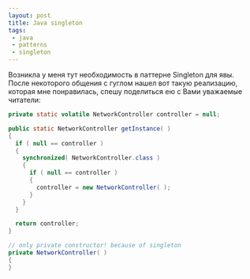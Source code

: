 ```yaml
---
layout: post
title: Java singleton
tags:
 - java
 - patterns
 - singleton
---
```


Возникла у меня тут необходимость в паттерне Singleton для явы. После некоторого общения с гуглом нашел вот такую реализацию, которая мне понравилась, спешу поделиться ею с Вами уважаемые читатели:

``` java
private static volatile NetworkController controller = null;

public static NetworkController getInstance( )
{
  if ( null == controller )
  {
    synchronized( NetworkController.class )
    {
      if ( null == controller )
      {
        controller = new NetworkController( );
      }
    }
  }

  return controller;
}

// only private constructor! because of singleton
private NetworkController( )
{
}
```
